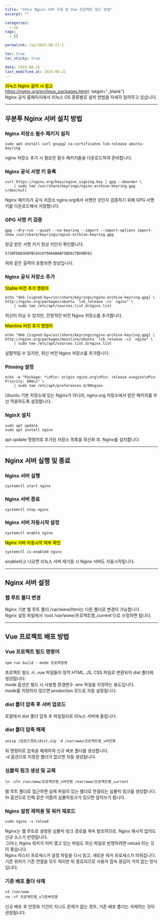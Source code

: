 ```yaml
---
title: "리눅스 Nginx 서버 구축 및 Vue 프로젝트 빌드 방법"
excerpt: ""

categories:
  - op
tags:
  - []

permalink: /op/2025-08-21-1

toc: true
toc_sticky: true

date: 2025-08-21
last_modified_at: 2025-08-21
---
```


<mark>리눅스 Nginx 설치 시 참고</mark>  
<https://nginx.org/en/linux_packages.html>{: tatget="_blank"}  
Nginx 공식 홈페이지에서 리눅스 OS 종류별로 설치 방법을 자세히 알려주고 있습니다.

---

## 우분투 Nginx 서버 설치 방법

### Nginx 저장소 필수 패키지 설치
```
sudo apt install curl gnupg2 ca-certificates lsb-release ubuntu-keyring
```
nginx 저장소 추가 시 필요한 필수 패키지들을 다운로드하여 준비합니다.

### Nginx 공식 서명 키 등록
```
curl https://nginx.org/keys/nginx_signing.key | gpg --dearmor \
    | sudo tee /usr/share/keyrings/nginx-archive-keyring.gpg >/dev/null
```
Nginx 패키지가 공식 저장소 nginx.org에서 서명한 것인지 검증하기 위해 GPG 서명 키를 다운로드해서 저장합니다.

### GPG 서명 키 검증
```
gpg --dry-run --quiet --no-keyring --import --import-options import-show /usr/share/keyrings/nginx-archive-keyring.gpg
```
방금 받은 서명 키가 정상 키인지 확인합니다.
```
573BFD6B3D8FBC641079A6ABABF5BD827BD9BF62
```
위와 같은 출력이 포함되면 정상입니다.

### Nginx 공식 저장소 추가
<mark>Stable 버전 추가 명령어</mark>
```
echo "deb [signed-by=/usr/share/keyrings/nginx-archive-keyring.gpg] \
http://nginx.org/packages/ubuntu `lsb_release -cs` nginx" \
    | sudo tee /etc/apt/sources.list.d/nginx.list
```
최신이 아닐 수 있지만, 안정적인 버전 Nginx 저장소를 추가합니다.

<mark>Mainline 버전 추가 명령어</mark>
```
echo "deb [signed-by=/usr/share/keyrings/nginx-archive-keyring.gpg] \
http://nginx.org/packages/mainline/ubuntu `lsb_release -cs` nginx" \
    | sudo tee /etc/apt/sources.list.d/nginx.list
```
실험적일 수 있지만, 최신 버전 Nginx 저장소를 추가합니다.

### Pinning 설정
```
echo -e "Package: *\nPin: origin nginx.org\nPin: release o=nginx\nPin-Priority: 900\n" \
    | sudo tee /etc/apt/preferences.d/99nginx
```
Ubuntu 기본 저장소에 있는 Nginx가 아니라, nginx.org 저장소에서 받은 패키지를 우선 적용하도록 설정합니다.

### NginX 설치
```
sudo apt update
sudo apt install nginx
```
apt update 명령어로 추가된 저장소 목록을 최신화 후, Nginx를 설치합니다.

---

## Nginx 서버 실행 및 종료

### Nginx 서버 실행
```
systemctl start nginx
```

### Nginx 서버 종료
```
systemctl stop nginx
```

### Nginx 서버 자동시작 설정
```
systemctl enable nginx
```

<mark>Nginx 서버 자동시작 여부 확인</mark>
```
systemctl is-enabled nginx
```
enable라고 나오면 리눅스 서버 재기동 시 Nginx 서버도 자동시작됩니다.

---

## Nginx 서버 설정

### 웹 루트 폴더 변경
Nginx 기본 웹 루트 폴더 /var/www/html는 다른 폴더로 변경이 가능합니다.  
Nginx 설정 파일에서 'root /var/www/프로젝트명_current'으로 수정하면 됩니다.

---

## Vue 프로젝트 배포 방법

### Vue 프로젝트 빌드 명령어
```
npm run build --mode 프로파일명
```
프로젝트 빌드 시 .vue 파일들이 정적 HTML, JS, CSS 파일로 변환되어 dist 폴더에 생성됩니다.  
mode 옵션은 빌드 시 사용할 환경변수 .env 파일을 지정하는 용도입니다.  
mode를 지정하지 않으면 production 모드로 자동 설정됩니다.

### dist 폴더 압축 후 서버 업로드
로컬에서 dist 폴더 압축 후 파일질라로 리눅스 서버에 올립니다.

### dist 폴더 압축 해제
```
unzip /업로드경로/dist.zip -d /var/www/프로젝트명_v버전명
```
위 명령어로 압축을 해제하여 신규 배포 폴더를 생성합니다.  
-d 옵션으로 지정한 폴더가 없으면 자동 생성됩니다.

### 심볼릭 링크 생성 및 교체
```
ln -sfn /var/www/프로젝트명_v버전명 /var/www/프로젝트명_current
```
웹 루트 폴더로 접근하면 실제 파일이 있는 폴더로 연결되는 심볼릭 링크를 생성합니다.  
fn 옵션으로 인해 같은 이름의 심볼릭링크가 있으면 덮어쓰기 됩니다.  

### Nginx 설정 재적용 및 워커 재로드
```
sudo nginx -s reload
```
Nginx는 웹 루트로 설정된 심볼릭 링크 경로를 계속 참조하므로, Nginx 재시작 없이도 신규 소스가 반영됩니다.  
그러나, Nginx 워커가 이미 열고 있는 파일도 최신 파일로 반영하려면 reload 하는 것이 좋습니다.  
Nginx 마스터 프로세스가 설정 파일을 다시 읽고, 새로운 워커 프로세스가 띄워집니다.  
기존 워커가 기존 연결을 모두 처리한 뒤 종료되므로 사용자 접속 끊김이 거의 없는 방식입니다.

### 기존 배포 폴더 삭제
```
cd /var/www
rm -rf 프로젝트명_v기존버전명
```
신규 배포 후 안정화 기간이 지나도 문제가 없는 경우, 기존 배포 폴더는 삭제하는 것이 권장됩니다.

